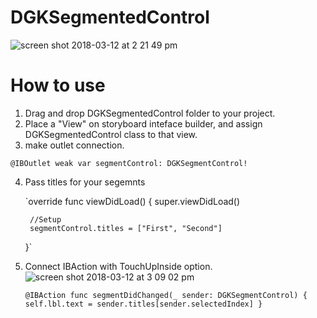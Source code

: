 # DGKSegmentedControl

![screen shot 2018-03-12 at 2 21 49 pm](https://user-images.githubusercontent.com/12591229/37275255-c34ae2a8-2606-11e8-967f-04971706bd11.png)


# How to use

1. Drag and drop DGKSegmentedControl folder to your project. 
2. Place a "View" on storyboard inteface builder, and assign DGKSegmentedControl class to that view. 
3. make outlet connection.

  `@IBOutlet weak var segmentControl: DGKSegmentControl!`
    
4. Pass titles for your segemnts 
    
    `override func viewDidLoad() {
        super.viewDidLoad()
    
        //Setup
        segmentControl.titles = ["First", "Second"] 
    }`
    
5. Connect IBAction with TouchUpInside option. 
    ![screen shot 2018-03-12 at 3 09 02 pm](https://user-images.githubusercontent.com/12591229/37276007-b82853f4-2608-11e8-8c8f-949250aff2cb.png)

    
    `@IBAction func segmentDidChanged(_ sender: DGKSegmentControl) {
        self.lbl.text = sender.titles[sender.selectedIndex]
    }`
    
